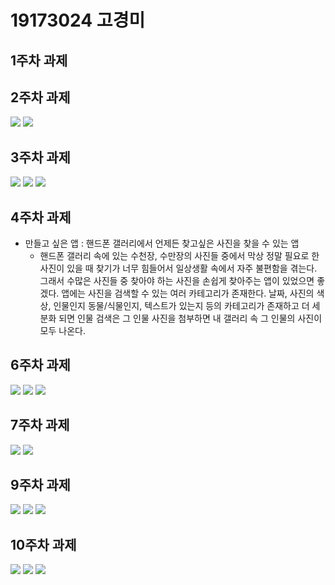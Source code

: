 #  19173024 고경미

## 1주차 과제

## 2주차 과제
   <img width="" height="" src="./png/2주차.png"></img>
   <img width="" height="" src="./png/2주차1.png"></img>
   
   
## 3주차 과제
   <img width="" height="" src="./png/3.png"></img>
   <img width="" height="" src="./png/3주차네이버.png"></img>
   <img width="" height="" src="./png/3주차전화.png"></img>
   
   
## 4주차 과제
  
   - 만들고 싶은 앱 : 핸드폰 갤러리에서 언제든 찾고싶은 사진을 찾을 수 있는 앱
       - 핸드폰 갤러리 속에 있는 수천장, 수만장의 사진들 중에서 막상 정말 필요로 한 사진이 있을 때 찾기가 너무 힘들어서 
       일상생활 속에서 자주 불편함을 겪는다. 그래서 수많은 사진들 중 찾아야 하는 사진을 손쉽게 찾아주는 앱이 있었으면 좋겠다.
       앱에는 사진을 검색할 수 있는 여러 카테고리가 존재한다. 날짜, 사진의 색상, 인물인지 동물/식물인지, 텍스트가 있는지 등의 카테고리가 존재하고
       더 세분화 되면 인물 검색은 그 인물 사진을 첨부하면 내 갤러리 속 그 인물의 사진이 모두 나온다. 
       
## 6주차 과제 
   <img width="" height="" src="./png/6주차.png"></img>
   <img width="" height="" src="./png/6주차문제1.png"></img>
   <img width="" height="" src="./png/6주차문제2.png"></img>
   

## 7주차 과제
   <img width="" height="" src="./png/7주차.png"></img>
   <img width="" height="" src="./png/7주차코드.png"></img>
   
   
## 9주차 과제 
   <img width="" height="" src="./png/9주차과제.png"></img>
   <img width="" height="" src="./png/9주차과제2.png"></img>
   <img width="" height="" src="./png/9주차과제3.png"></img>
   

## 10주차 과제 
   <img width="" height="" src="./png/10주차미션.png"></img>
   <img width="" height="" src="./png/10주차미션2.png"></img>
   <img width="" height="" src="./png/10주차미션3.png"></img>
   
   
   
   
   
   


   
   
   
   


   
   



